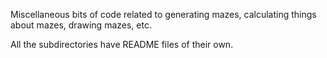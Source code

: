Miscellaneous bits of code related to generating mazes, calculating things about mazes, drawing mazes, etc.

All the subdirectories have README files of their own.
